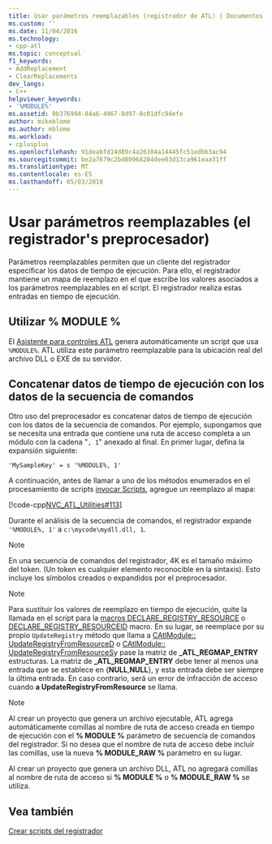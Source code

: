 ```yaml
---
title: Usar parámetros reemplazables (registrador de ATL) | Documentos de Microsoft
ms.custom: ''
ms.date: 11/04/2016
ms.technology:
- cpp-atl
ms.topic: conceptual
f1_keywords:
- AddReplacement
- ClearReplacements
dev_langs:
- C++
helpviewer_keywords:
- '%MODULE%'
ms.assetid: 0b376994-84a6-4967-8d97-8c01dfc94efe
author: mikeblome
ms.author: mblome
ms.workload:
- cplusplus
ms.openlocfilehash: 91deabfd14d89c4a26384a14445fc51edbb3ac94
ms.sourcegitcommit: be2a7679c2bd80968204dee03d13ca961eaa31ff
ms.translationtype: MT
ms.contentlocale: es-ES
ms.lasthandoff: 05/03/2018
---
```

# <a name="using-replaceable-parameters-the-registrar39s-preprocessor"></a>Usar parámetros reemplazables (el registrador&#39;s preprocesador)
Parámetros reemplazables permiten que un cliente del registrador especificar los datos de tiempo de ejecución. Para ello, el registrador mantiene un mapa de reemplazo en el que escribe los valores asociados a los parámetros reemplazables en el script. El registrador realiza estas entradas en tiempo de ejecución.  
  
##  <a name="_atl_using_.25.module.25"></a> Utilizar % MODULE %  
 El [Asistente para controles ATL](../atl/reference/atl-control-wizard.md) genera automáticamente un script que usa `%MODULE%`. ATL utiliza este parámetro reemplazable para la ubicación real del archivo DLL o EXE de su servidor.  
  
## <a name="concatenating-run-time-data-with-script-data"></a>Concatenar datos de tiempo de ejecución con los datos de la secuencia de comandos  
 Otro uso del preprocesador es concatenar datos de tiempo de ejecución con los datos de la secuencia de comandos. Por ejemplo, supongamos que se necesita una entrada que contiene una ruta de acceso completa a un módulo con la cadena "`, 1`" anexado al final. En primer lugar, defina la expansión siguiente:  
  
```  
'MySampleKey' = s '%MODULE%, 1'  
```  
  
 A continuación, antes de llamar a uno de los métodos enumerados en el procesamiento de scripts [invocar Scripts](../atl/invoking-scripts.md), agregue un reemplazo al mapa:  
  
 [!code-cpp[NVC_ATL_Utilities#113](../atl/codesnippet/cpp/using-replaceable-parameters-the-registrar-s-preprocessor_1.cpp)]  
  
 Durante el análisis de la secuencia de comandos, el registrador expande `'%MODULE%, 1'` a `c:\mycode\mydll.dll, 1`.  
  
> [!NOTE]
>  En una secuencia de comandos del registrador, 4K es el tamaño máximo del token. (Un token es cualquier elemento reconocible en la sintaxis). Esto incluye los símbolos creados o expandidos por el preprocesador.  
  
> [!NOTE]
>  Para sustituir los valores de reemplazo en tiempo de ejecución, quite la llamada en el script para la [macros DECLARE_REGISTRY_RESOURCE](../atl/reference/registry-macros.md#declare_registry_resource) o [DECLARE_REGISTRY_RESOURCEID](../atl/reference/registry-macros.md#declare_registry_resourceid) macro. En su lugar, se reemplace por su propio `UpdateRegistry` método que llama a [CAtlModule:: UpdateRegistryFromResourceD](../atl/reference/catlmodule-class.md#updateregistryfromresourced) o [CAtlModule:: UpdateRegistryFromResourceS](../atl/reference/catlmodule-class.md#updateregistryfromresources)y pase la matriz de **_ATL_REGMAP_ENTRY** estructuras. La matriz de **_ATL_REGMAP_ENTRY** debe tener al menos una entrada que se establece en {**NULL**,**NULL**}, y esta entrada debe ser siempre la última entrada. En caso contrario, será un error de infracción de acceso cuando **a UpdateRegistryFromResource** se llama.  
  
> [!NOTE]
>  Al crear un proyecto que genera un archivo ejecutable, ATL agrega automáticamente comillas al nombre de ruta de acceso creada en tiempo de ejecución con el **% MODULE %** parámetro de secuencia de comandos del registrador. Si no desea que el nombre de ruta de acceso debe incluir las comillas, use la nueva **% MODULE_RAW %** parámetro en su lugar.  
>   
>  Al crear un proyecto que genera un archivo DLL, ATL no agregará comillas al nombre de ruta de acceso si **% MODULE %** o **% MODULE_RAW %** se utiliza.  
  
## <a name="see-also"></a>Vea también  
 [Crear scripts del registrador](../atl/creating-registrar-scripts.md)


